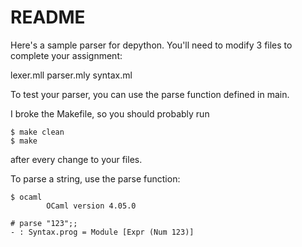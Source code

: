 # README

Here's a sample parser for depython. You'll need to modify 3 files to complete your assignment:

lexer.mll
parser.mly
syntax.ml

To test your parser, you can use the parse function defined in main.

I broke the Makefile, so you should probably run 
```
$ make clean
$ make
```
after every change to your files.

To parse a string, use the parse function:
```
$ ocaml
        OCaml version 4.05.0

# parse "123";;
- : Syntax.prog = Module [Expr (Num 123)]
```
